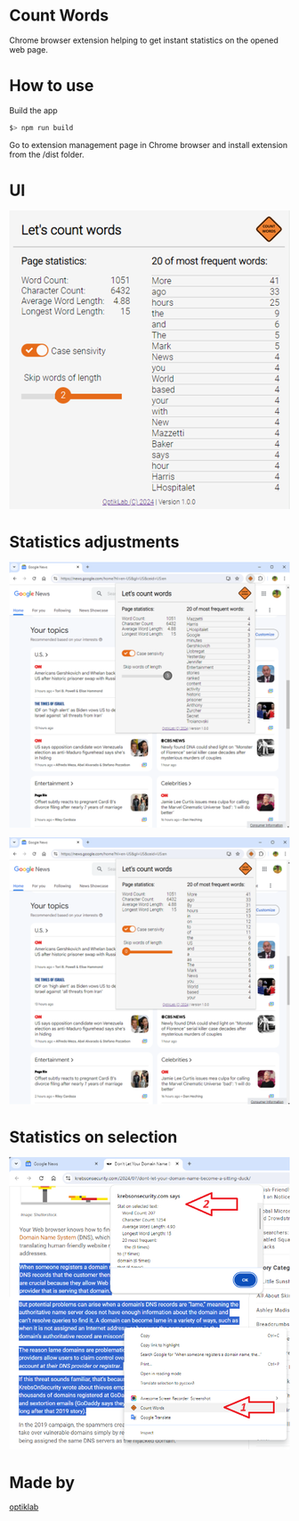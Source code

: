 # Count Words

Chrome browser extension helping to get instant statistics on the opened web page.

# How to use

Build the app

```bash
$> npm run build
```

Go to extension management page in Chrome browser and install extension from the /dist folder.

# UI

![1](https://github.com/optiklab/count-words-react/blob/main/docs/extension-ui.png)

# Statistics adjustments

![2](https://github.com/optiklab/count-words-react/blob/main/docs/google-news-example1.png)

![3](https://github.com/optiklab/count-words-react/blob/main/docs/google-news-example2.png)

# Statistics on selection

![4](https://github.com/optiklab/count-words-react/blob/main/docs/statistics-on-selection.png)

# Made by 

[optiklab](https://optiklab.github.io)
